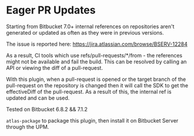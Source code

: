 # Eager PR Updates

Starting from Bitbucket 7.0+ internal references on repositories aren't generated or updated as often as they were in previous versions.

The issue is reported here: https://jira.atlassian.com/browse/BSERV-12284

As a result, CI tools which use refs/pull-requests/*/from - the references might not be available and fail the build. This can be resolved by calling an API
or viewing the diff of a pull-request.

With this plugin, when a pull-request is opened or the target branch of the pull-request on the repository is changed then it will call the SDK 
to get the effectiveDiff of the pull-request. As a result of this, the internal ref is updated and can be used.

Tested on Bitbucket 6.8.2 && 7.1.2

`atlas-package` to package this plugin, then install it on Bitbucket Server through the UPM.